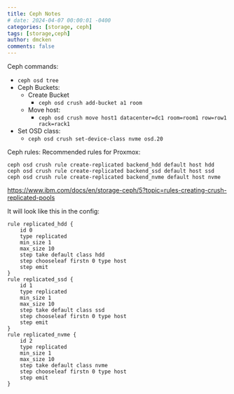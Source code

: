 ```yaml
---
title: Ceph Notes
# date: 2024-04-07 00:00:01 -0400
categories: [storage, ceph]
tags: [storage,ceph]
author: dmcken
comments: false
---
```


Ceph commands:

* `ceph osd tree`
* Ceph Buckets:
  * Create Bucket
    * `ceph osd crush add-bucket a1 room`
  * Move host:
    * `ceph osd crush move host1 datacenter=dc1 room=room1 row=row1 rack=rack1`
* Set OSD class:
  * `ceph osd crush set-device-class nvme osd.20`


Ceph rules:
Recommended rules for Proxmox:
```shell
ceph osd crush rule create-replicated backend_hdd default host hdd
ceph osd crush rule create-replicated backend_ssd default host ssd
ceph osd crush rule create-replicated backend_nvme default host nvme
```
https://www.ibm.com/docs/en/storage-ceph/5?topic=rules-creating-crush-replicated-pools

It will look like this in the config:
```shell
rule replicated_hdd {
    id 0
    type replicated
    min_size 1
    max_size 10
    step take default class hdd
    step chooseleaf firstn 0 type host
    step emit
}
rule replicated_ssd {
    id 1
    type replicated
    min_size 1
    max_size 10
    step take default class ssd
    step chooseleaf firstn 0 type host
    step emit
}
rule replicated_nvme {
    id 2
    type replicated
    min_size 1
    max_size 10
    step take default class nvme
    step chooseleaf firstn 0 type host
    step emit
}
```
